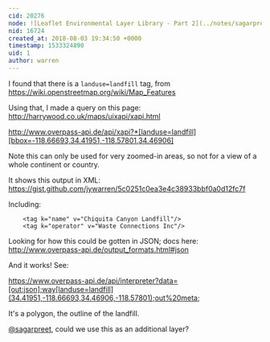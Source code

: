 ```yaml
---
cid: 20276
node: ![Leaflet Environmental Layer Library - Part 2](../notes/sagarpreet/07-16-2018/leaflet-environmental-layer-library-part-2)
nid: 16724
created_at: 2018-08-03 19:34:50 +0000
timestamp: 1533324890
uid: 1
author: warren
---
```


I found that there is a `landuse=landfill` tag, from https://wiki.openstreetmap.org/wiki/Map_Features

Using that, I made a query on this page: http://harrywood.co.uk/maps/uixapi/xapi.html

http://www.overpass-api.de/api/xapi?*[landuse=landfill][bbox=-118.66693,34.41951,-118.57801,34.46906]

Note this can only be used for very zoomed-in areas, so not for a view of a whole continent or country. 

It shows this output in XML: https://gist.github.com/jywarren/5c0251c0ea3e4c38933bbf0a0d12fc7f

Including:

```
    <tag k="name" v="Chiquita Canyon Landfill"/>
    <tag k="operator" v="Waste Connections Inc"/>
```

Looking for how this could be gotten in JSON; docs here: http://www.overpass-api.de/output_formats.html#json

And it works! See:

https://www.overpass-api.de/api/interpreter?data=[out:json];way[landuse=landfill](34.41951,-118.66693,34.46906,-118.57801);out%20meta;

It's a polygon, the outline of the landfill.

[@sagarpreet](/profile/sagarpreet), could we use this as an additional layer? 